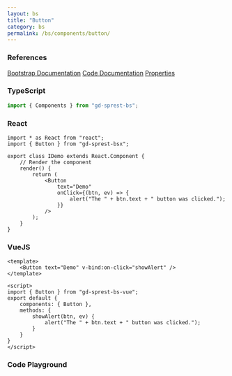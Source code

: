 ```yaml
---
layout: bs
title: "Button"
category: bs
permalink: /bs/components/button/
---
```


### References

<div class="bs">
    <div class="list-group">
        <a class="list-group-item list-group-item-action" href="https://getbootstrap.com/docs/4.4/components/buttons">Bootstrap Documentation</a>
        <a class="list-group-item list-group-item-action" href="/docs/sprest-bs/modules/_components_button_d_.html">Code Documentation</a>
        <a class="list-group-item list-group-item-action" href="/docs/sprest-bs/interfaces/_components_button_d_.ibuttonprops.html">Properties</a>
    </div>
</div>

### TypeScript

```ts
import { Components } from "gd-sprest-bs";
```

### React

```tsx
import * as React from "react";
import { Button } from "gd-sprest-bsx";

export class IDemo extends React.Component {
    // Render the component
    render() {
        return (
            <Button
                text="Demo"
                onClick={(btn, ev) => {
                    alert("The " + btn.text + " button was clicked.");
                }}
            />
        );
    }
}
```

### VueJS

```vue
<template>
    <Button text="Demo" v-bind:on-click="showAlert" />
</template>

<script>
import { Button } from "gd-sprest-bs-vue";
export default {
    components: { Button },
    methods: {
        showAlert(btn, ev) {
            alert("The " + btn.text + " button was clicked.");
        }
    }
}
</script>
```

### Code Playground

<div id="playground" class="bs"></div>
<script type="text/javascript">
    // Wait for the page to load
    window.addEventListener("load", function() {
        // Create the code editor
        var editor = CodeEditor(document.getElementById("playground"), true, [
            '// Create the button',
            'Components.Button({',
            '\tel: app,',
            '\ttext: "Button",',
            '\tonClick: (ev) => {',
            '\t\talert("The button was clicked.");',
            '\t}',
            '});'
        ].join('\n'));
    });
</script>